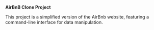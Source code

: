 **AirBnB Clone Project**

This project is a simplified version of the AirBnb website, featuring a command-line interface for data manipulation.
